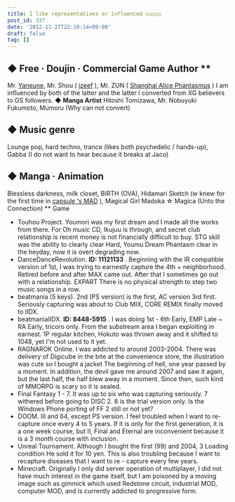 ```yaml
---
title: I like representatives or influenced ○○○○○
post_id: 337
date: '2012-11-27T22:10:14+09:00'
draft: false
tag: []
---
```


## ◆ Free · Doujin · Commercial Game Author **

Mr. [Yaneune,](http://d.hatena.ne.jp/yaneurao/) Mr. Shou ( [izeef](http://izeef.web.fc2.com/izeef/izeef.html) ), Mr. ZUN ( [Shanghai Alice Phantasmus](http://www16.big.or.jp/~zun/) ) I am influenced by both of the latter and the latter I converted from XG believers to GS followers. **◆ Manga Artist** Hitoshi Tomizawa, Mr. Nobuyuki Fukumoto, Mumoru (Why can not convert)

## ◆ Music genre

Lounge pop, hard techno, trance (likes both psychedelic / hands-up), Gabba (I do not want to hear because it breaks at Jaco)

## ◆ Manga · Animation

Blessless darkness, milk closet, BIRTH (OVA), Hidamari Sketch (w knew for the first time in [capsule 's MAD](http://youtu.be/1Cn-Gz1rvjM) ), Magical Girl Madoka ☆ Magica (Unto the Connection) ** Game

*   Touhou Project. Youmori was my first dream and I made all the works from there. For Oh music CD, Ikujuu is through, and secret club relationship is recent money is not financially difficult to buy. STG skill was the ability to clearly clear Hard, Youmu Dream Phantasm clear in the heyday, now it is overt degrading now.
*   DanceDanceRevolution. **ID: 11121133** . Beginning with the IR compatible version of 1st, I was trying to earnestly capture the 4th + neighborhood. Retired before and after MAX came out. After that I sometimes go out with a relationship. EXPART There is no physical strength to step two music songs in a row.
*   beatmania (5 keys). 2nd (PS version) is the first, AC version 3rd first. Seriously capturing was about to Club MIX, CORE REMIX finally moved to IIDX.
*   beatmaniaIIDX. **ID: 8448-5915** . I was doing 1st - 6th Early, EMP Late ~ RA Early, tricoro only. From the substream area I began exploiting in earnest. 1P regular kitchen, Hokuto was thrown away and it shifted to 1048, yet I'm not used to it yet.
*   RAGNAROK Online. I was addicted to around 2003-2004. There was delivery of Digicube in the bite at the convenience store, the illustration was cute so I bought a jacket The beginning of hell, one year passed by a moment. In addition, the devil gave me around 2007 and saw it again, but the last half, the half blew away in a moment. Since then, such kind of MMORPG is scary so it is sealed.
*   Final Fantasy 1 - 7. It was up to six who was capturing seriously. 7 withered before going to DISC 2. 8 is the trial version only. Is the Windows Phone porting of FF 2 still or not yet?
*   DOOM. III and 64, except PS version. I feel troubled when I want to re-capture once every 4 to 5 years. If it is only for the first generation, it is a one week course, but II, Final and Eternal are inconvenient because it is a 3 month course with inclusion.
*   Unreal Tournament. Although I bought the first (99) and 2004, 3 Loading condition He sold it for 10 yen. This is also troubling because I want to recapture diseases that I want to re - capture every few years.
*   Minecraft. Originally I only did server operation of multiplayer, I did not have much interest in the game itself, but I am poisoned by a moving image such as gimmick which used Redstone circuit, industrial MOD, computer MOD, and is currently addicted to progressive form.